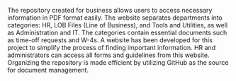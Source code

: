 The repository created for business allows users to access necessary information in PDF format easily. The website separates departments into categories: HR, LOB Files (Line of Business), and Tools and Utilities, as well as Administration and IT. The categories contain essential documents such as time-off requests and 
W-4s. A website has been developed for this project to simplify the process of finding important information. HR and administrators can access all forms and guidelines from this website. Organizing the repository is made efficient by utilizing GitHub as the source for document management.
